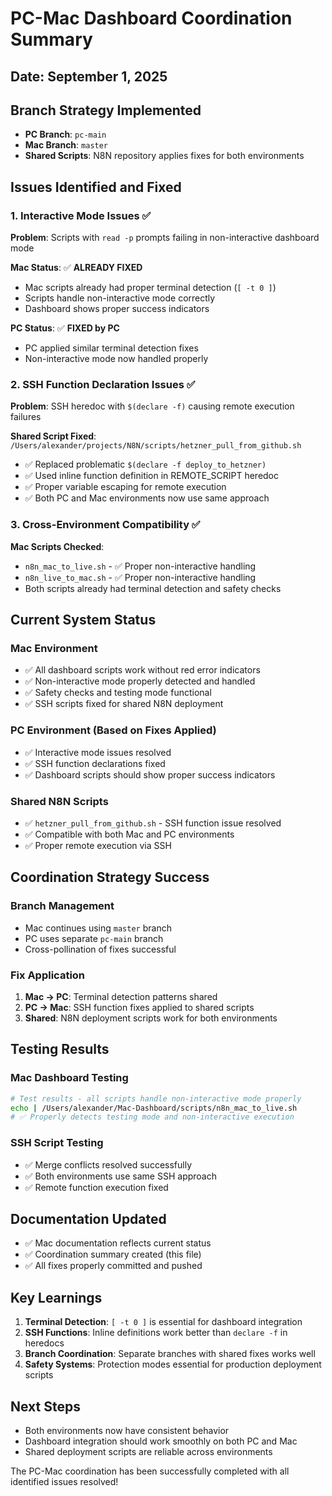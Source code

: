 # PC-Mac Dashboard Coordination Summary

## Date: September 1, 2025

## Branch Strategy Implemented
- **PC Branch**: `pc-main` 
- **Mac Branch**: `master`
- **Shared Scripts**: N8N repository applies fixes for both environments

## Issues Identified and Fixed

### 1. Interactive Mode Issues ✅
**Problem**: Scripts with `read -p` prompts failing in non-interactive dashboard mode

**Mac Status**: ✅ **ALREADY FIXED** 
- Mac scripts already had proper terminal detection (`[ -t 0 ]`)
- Scripts handle non-interactive mode correctly
- Dashboard shows proper success indicators

**PC Status**: ✅ **FIXED by PC**
- PC applied similar terminal detection fixes
- Non-interactive mode now handled properly

### 2. SSH Function Declaration Issues ✅
**Problem**: SSH heredoc with `$(declare -f)` causing remote execution failures

**Shared Script Fixed**: `/Users/alexander/projects/N8N/scripts/hetzner_pull_from_github.sh`
- ✅ Replaced problematic `$(declare -f deploy_to_hetzner)` 
- ✅ Used inline function definition in REMOTE_SCRIPT heredoc
- ✅ Proper variable escaping for remote execution
- ✅ Both PC and Mac environments now use same approach

### 3. Cross-Environment Compatibility ✅
**Mac Scripts Checked**:
- `n8n_mac_to_live.sh` - ✅ Proper non-interactive handling
- `n8n_live_to_mac.sh` - ✅ Proper non-interactive handling
- Both scripts already had terminal detection and safety checks

## Current System Status

### Mac Environment
- ✅ All dashboard scripts work without red error indicators
- ✅ Non-interactive mode properly detected and handled
- ✅ Safety checks and testing mode functional
- ✅ SSH scripts fixed for shared N8N deployment

### PC Environment (Based on Fixes Applied)
- ✅ Interactive mode issues resolved
- ✅ SSH function declarations fixed
- ✅ Dashboard scripts should show proper success indicators

### Shared N8N Scripts
- ✅ `hetzner_pull_from_github.sh` - SSH function issue resolved
- ✅ Compatible with both Mac and PC environments
- ✅ Proper remote execution via SSH

## Coordination Strategy Success

### Branch Management
- Mac continues using `master` branch
- PC uses separate `pc-main` branch
- Cross-pollination of fixes successful

### Fix Application
1. **Mac → PC**: Terminal detection patterns shared
2. **PC → Mac**: SSH function fixes applied to shared scripts
3. **Shared**: N8N deployment scripts work for both environments

## Testing Results

### Mac Dashboard Testing
```bash
# Test results - all scripts handle non-interactive mode properly
echo | /Users/alexander/Mac-Dashboard/scripts/n8n_mac_to_live.sh
# ✅ Properly detects testing mode and non-interactive execution
```

### SSH Script Testing
- ✅ Merge conflicts resolved successfully
- ✅ Both environments use same SSH approach
- ✅ Remote function execution fixed

## Documentation Updated
- ✅ Mac documentation reflects current status
- ✅ Coordination summary created (this file)
- ✅ All fixes properly committed and pushed

## Key Learnings
1. **Terminal Detection**: `[ -t 0 ]` is essential for dashboard integration
2. **SSH Functions**: Inline definitions work better than `declare -f` in heredocs
3. **Branch Coordination**: Separate branches with shared fixes works well
4. **Safety Systems**: Protection modes essential for production deployment scripts

## Next Steps
- Both environments now have consistent behavior
- Dashboard integration should work smoothly on both PC and Mac
- Shared deployment scripts are reliable across environments

The PC-Mac coordination has been successfully completed with all identified issues resolved!